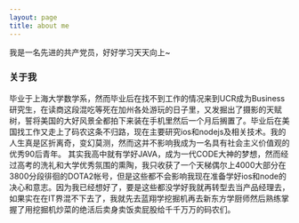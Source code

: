```yaml
---
layout: page
title: about me
---
```


我是一名先进的共产党员，好好学习天天向上~

### 关于我

毕业于上海大学数学系，然而毕业后在找不到工作的情况来到UCR成为Business研究生，在读商这段混吃等死在加州各处游玩的日子里，又发掘出了摄影的天赋树，誓将美国的大好风景全都拍下来装在手机里然后一个月后搁置了。毕业后在美国找工作又走上了码农这条不归路，现在主要研究ios和nodejs及相关技术。我的人生真是区折离奇，变幻莫测，然而这并不影响我成为一名具有社会主义价值观的优秀90后青年。
其实我高中就有学好JAVA，成为一代CODE大神的梦想，然而经过高考的洗礼和大学优秀氛围的熏陶，我只收获了一个天梯偶尔上4000大部分在3800分段徘徊的DOTA2帐号，但是这些都不会影响我现在准备学好ios和node的决心和意志。因为我已经想好了，要是这些都没学好我就再转型去当产品经理去，如果实在在IT界混不下去了，我就先去蓝翔学挖掘机再去新东方学厨师然后熟练掌握了用挖掘机炒菜的绝活后卖身卖饭卖屁股给千千万万的码农们。
